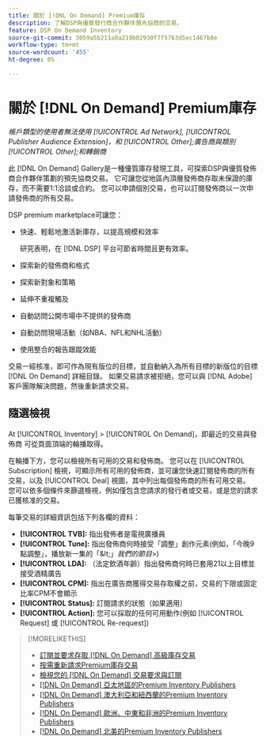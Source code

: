 ```yaml
---
title: 關於 [!DNL On Demand] Premium庫存
description: 了解DSP與優質發行商合作夥伴預先協商的交易。
feature: DSP On Demand Inventory
source-git-commit: 3059a5b211a8a219b02930f7f5763d5ec1467b8e
workflow-type: tm+mt
source-wordcount: '455'
ht-degree: 0%

---
```


# 關於 [!DNL On Demand] Premium庫存

*帳戶類型的使用者無法使用 [!UICONTROL Ad Network], [!UICONTROL Publisher Audience Extension]，和 [!UICONTROL Other];廣告商與類別 [!UICONTROL Other];和轉銷商*

此 [!DNL On Demand] Gallery是一種優質庫存發現工具，可探索DSP與優質發佈商合作夥伴策劃的預先協商交易。 它可讓您從地區內頂層發佈商存取未保證的庫存，而不需要1:1洽談或合約。 您可以申請個別交易，也可以訂閱發佈商以一次申請發佈商的所有交易。

DSP premium marketplace可讓您：

* 快速、輕鬆地激活新庫存，以提高規模和效率

   研究表明，在 [!DNL DSP] 平台可節省時間且更有效率。

* 探索新的發佈商和格式

* 探索新對象和策略

* 延伸不重複觸及

* 自動訪問公開市場中不提供的發佈商

* 自動訪問現場活動（如NBA、NFL和NHL活動）

* 使用整合的報告跟蹤效能

交易一經核准，即可作為現有版位的目標，並自動納入為所有目標的新版位的目標 [!DNL On Demand] 詳細目錄。 如果交易請求被拒絕，您可以與 [!DNL Adobe] 客戶團隊解決問題，然後重新請求交易。

## 隨選檢視

At [!UICONTROL Inventory] > [!UICONTROL On Demand]，即最近的交易與發佈商 <!-- how recent? --> 可從頁面頂端的輪播取得。

在輪播下方，您可以檢視所有可用的交易和發佈商。 您可以在 [!UICONTROL Subscription] 檢視，可顯示所有可用的發佈商，並可讓您快速訂閱發佈商的所有交易，以及 [!UICONTROL Deal] 視圖，其中列出每個發佈商的所有可用交易。 您可以依多個條件來篩選檢視，例如僅包含您請求的發行者或交易，或是您的請求已獲核准的交易。

每筆交易的詳細資訊包括下列各欄的資料：

* **[!UICONTROL TVB]:** 指出發佈者是電視廣播員
* **[!UICONTROL Tune]:** 指出發佈商何時接受「調整」創作元素(例如，「今晚9點調整」，播放新一集的「\&lt;」*我們的節目*\>)
* **[!UICONTROL LDA]:** （法定飲酒年齡）指出發佈商何時已套用21以上目標並接受酒精廣告
* **[!UICONTROL CPM]:** 指出在廣告商獲得交易存取權之前，交易的下限或固定比率CPM不會顯示
* **[!UICONTROL Status]:** 訂閱請求的狀態（如果適用）
* **[!UICONTROL Action]:** 您可以採取的任何可用動作(例如 [!UICONTROL Request] 或 [!UICONTROL Re-request])

>[!MORELIKETHIS]
>
>* [訂閱並要求存取 [!DNL On Demand] 高級庫存交易](on-demand-inventory-subscribe.md)
>* [按需重新請求Premium庫存交易](on-demand-inventory-rerequest.md)
>* [檢視您的 [!DNL On Demand] 交易要求與訂閱](on-demand-inventory-view-status.md)
>* [[!DNL On Demand] 亞太地區的Premium Inventory Publishers](on-demand-inventory-publishers-apac.md)
>* [[!DNL On Demand] 澳大利亞和紐西蘭的Premium Inventory Publishers](on-demand-inventory-publishers-anz.md)
>* [[!DNL On Demand] 歐洲、中東和非洲的Premium Inventory Publishers](on-demand-inventory-publishers-emea.md)
>* [[!DNL On Demand] 北美的Premium Inventory Publishers](on-demand-inventory-publishers-na.md)

